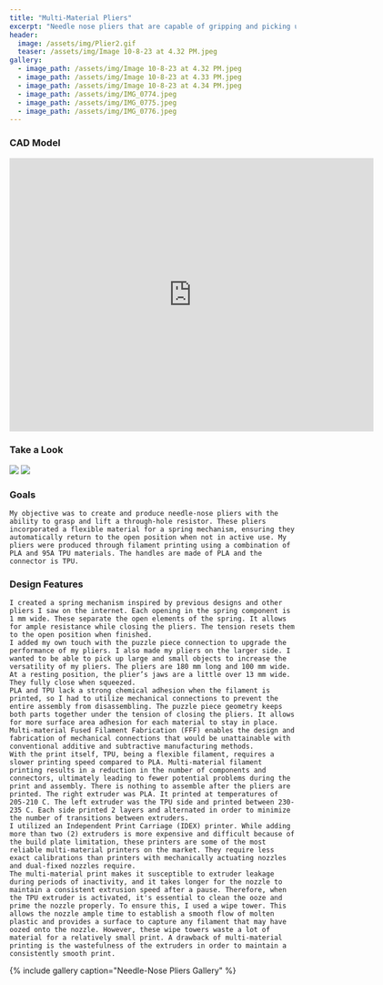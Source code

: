 ```yaml
---
title: "Multi-Material Pliers"
excerpt: "Needle nose pliers that are capable of gripping and picking up through-hole resistors"
header:
  image: /assets/img/Plier2.gif
  teaser: /assets/img/Image 10-8-23 at 4.32 PM.jpeg
gallery:
  - image_path: /assets/img/Image 10-8-23 at 4.32 PM.jpeg
  - image_path: /assets/img/Image 10-8-23 at 4.33 PM.jpeg
  - image_path: /assets/img/Image 10-8-23 at 4.34 PM.jpeg
  - image_path: /assets/img/IMG_0774.jpeg
  - image_path: /assets/img/IMG_0775.jpeg
  - image_path: /assets/img/IMG_0776.jpeg
---
```


### CAD Model

<iframe src="https://vanderbilt643.autodesk360.com/shares/public/SH512d4QTec90decfa6ec3df58f471dd91e1?mode=embed" width="640" height="480" allowfullscreen="true" webkitallowfullscreen="true" mozallowfullscreen="true"  frameborder="0"></iframe>

### Take a Look

![](/assets/img/Plier1.gif)
![](/assets/img/Plier2.gif)

### Goals

    My objective was to create and produce needle-nose pliers with the ability to grasp and lift a through-hole resistor. These pliers incorporated a flexible material for a spring mechanism, ensuring they automatically return to the open position when not in active use. My pliers were produced through filament printing using a combination of PLA and 95A TPU materials. The handles are made of PLA and the connector is TPU. 
  
### Design Features

    I created a spring mechanism inspired by previous designs and other pliers I saw on the internet. Each opening in the spring component is 1 mm wide. These separate the open elements of the spring. It allows for ample resistance while closing the pliers. The tension resets them to the open position when finished. 
    I added my own touch with the puzzle piece connection to upgrade the performance of my pliers. I also made my pliers on the larger side. I wanted to be able to pick up large and small objects to increase the versatility of my pliers. The pliers are 180 mm long and 100 mm wide. At a resting position, the plier’s jaws are a little over 13 mm wide. They fully close when squeezed. 
    PLA and TPU lack a strong chemical adhesion when the filament is printed, so I had to utilize mechanical connections to prevent the entire assembly from disassembling. The puzzle piece geometry keeps both parts together under the tension of closing the pliers. It allows for more surface area adhesion for each material to stay in place. Multi-material Fused Filament Fabrication (FFF) enables the design and fabrication of mechanical connections that would be unattainable with conventional additive and subtractive manufacturing methods.
    With the print itself, TPU, being a flexible filament, requires a slower printing speed compared to PLA. Multi-material filament printing results in a reduction in the number of components and connectors, ultimately leading to fewer potential problems during the print and assembly. There is nothing to assemble after the pliers are printed. The right extruder was PLA. It printed at temperatures of 205-210 C. The left extruder was the TPU side and printed between 230-235 C. Each side printed 2 layers and alternated in order to minimize the number of transitions between extruders. 
    I utilized an Independent Print Carriage (IDEX) printer. While adding more than two (2) extruders is more expensive and difficult because of the build plate limitation, these printers are some of the most reliable multi-material printers on the market. They require less exact calibrations than printers with mechanically actuating nozzles and dual-fixed nozzles require. 
    The multi-material print makes it susceptible to extruder leakage during periods of inactivity, and it takes longer for the nozzle to maintain a consistent extrusion speed after a pause. Therefore, when the TPU extruder is activated, it's essential to clean the ooze and prime the nozzle properly. To ensure this, I used a wipe tower. This allows the nozzle ample time to establish a smooth flow of molten plastic and provides a surface to capture any filament that may have oozed onto the nozzle. However, these wipe towers waste a lot of material for a relatively small print. A drawback of multi-material printing is the wastefulness of the extruders in order to maintain a consistently smooth print. 




{% include gallery caption="Needle-Nose Pliers Gallery" %}

